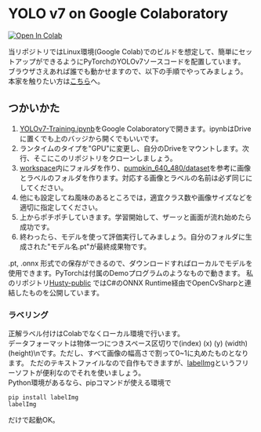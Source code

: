 # YOLO v7 on Google Colaboratory

[![Open In Colab](https://colab.research.google.com/assets/colab-badge.svg)](https://colab.research.google.com/github/husty530/Yamashita-yolox/blob/master/YOLOv7-Training.ipynb)

当リポジトリではLinux環境(Google Colab)でのビルドを想定して、簡単にセットアップができるようにPyTorchのYOLOv7ソースコードを配置しています。  
ブラウザさえあれば誰でも動かせますので、以下の手順でやってみましょう。  
本家を触りたい方は[こちら](https://github.com/WongKinYiu/yolov7)へ。

## つかいかた  
1. [YOLOv7-Training.ipynb](/YOLOv7-Training.ipynb)をGoogle Colaboratoryで開きます。ipynbはDriveに置くでも上のバッジから開くでもいいです。
2. ランタイムのタイプを"GPU"に変更し、自分のDriveをマウントします。次行、そこにこのリポジトリをクローンしましょう。
3. [workspace](/workspace)内にフォルダを作り、[pumpkin_640_480/dataset](/workspace/pumpkin_640_480/dataset)を参考に画像とラベルのフォルダを作ります。対応する画像とラベルの名前は必ず同じにしてください。
5. 他にも設定してね風味のあるところでは，適宜クラス数や画像サイズなどを適切に指定してください。
6. 上からポチポチしていきます。学習開始して、ザーッと画面が流れ始めたら成功です。
7. 終わったら、モデルを使って評価実行してみましょう。自分のフォルダに生成された"モデル名.pt"が最終成果物です。

.pt, .onnx 形式での保存ができるので、ダウンロードすればローカルでモデルを使用できます。PyTorchは付属のDemoプログラムのようなもので動きます。 
私のリポジトリ[Husty-public](https://github.com/husty530/Husty-public) ではC#のONNX Runtime経由でOpenCvSharpと連結したものを公開しています。

### ラベリング
正解ラベル付けはColabでなくローカル環境で行います。  
データフォーマットは物体一つにつきスペース区切りで(index) (x) (y) (width) (height)\nです。ただし、すべて画像の幅高さで割って0~1に丸めたものとなります。
ただのテキストファイルなので自作もできますが、[labelImg](https://github.com/tzutalin/labelImg)というフリーソフトが便利なのでそれを使いましょう。  
Python環境があるなら、pipコマンドが使える環境で
```
pip install labelImg
labelImg
```
だけで起動OK。 
